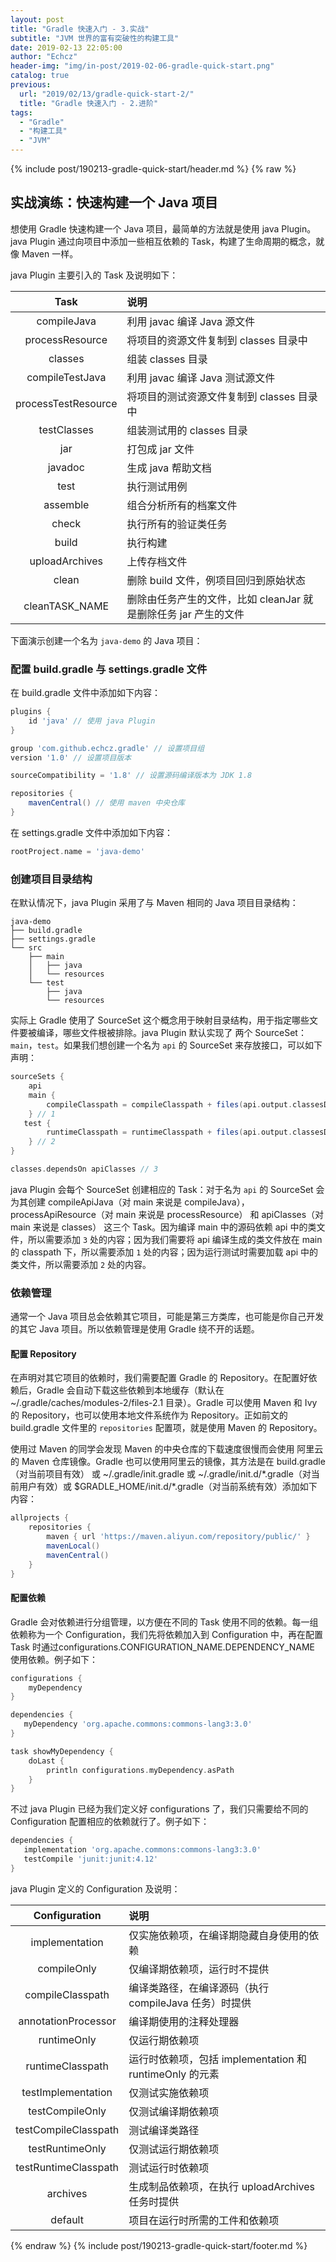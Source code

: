 ```yaml
---
layout: post
title: "Gradle 快速入门 - 3.实战"
subtitle: "JVM 世界的富有突破性的构建工具"
date: 2019-02-13 22:05:00
author: "Echcz"
header-img: "img/in-post/2019-02-06-gradle-quick-start.png"
catalog: true
previous:
  url: "2019/02/13/gradle-quick-start-2/"
  title: "Gradle 快速入门 - 2.进阶"
tags:
  - "Gradle"
  - "构建工具"
  - "JVM"
---
```

{% include post/190213-gradle-quick-start/header.md %}
{% raw %}
## 实战演练：快速构建一个 Java 项目

想使用 Gradle 快速构建一个 Java 项目，最简单的方法就是使用 java Plugin。java Plugin 通过向项目中添加一些相互依赖的 Task，构建了生命周期的概念，就像 Maven 一样。

java Plugin 主要引入的 Task 及说明如下：

| Task | 说明 |
|:--:|:-- |
| compileJava | 利用 javac 编译 Java 源文件 |
| processResource | 将项目的资源文件复制到 classes 目录中 |
| classes | 组装 classes 目录 |
| compileTestJava | 利用 javac 编译 Java 测试源文件 |
| processTestResource | 将项目的测试资源文件复制到 classes 目录中 |
| testClasses | 组装测试用的 classes 目录 |
| jar | 打包成 jar 文件 |
| javadoc | 生成 java 帮助文档 |
| test | 执行测试用例 |
| assemble | 组合分析所有的档案文件 |
| check | 执行所有的验证类任务 |
| build | 执行构建 |
| uploadArchives | 上传存档文件 |
| clean | 删除 build 文件，例项目回归到原始状态 |
| cleanTASK_NAME | 删除由任务产生的文件，比如 cleanJar 就是删除任务 jar 产生的文件 |

下面演示创建一个名为 `java-demo` 的 Java 项目：

### 配置 build.gradle 与 settings.gradle 文件

在 build.gradle 文件中添加如下内容：

``` groovy
plugins {
    id 'java' // 使用 java Plugin
}

group 'com.github.echcz.gradle' // 设置项目组
version '1.0' // 设置项目版本

sourceCompatibility = '1.8' // 设置源码编译版本为 JDK 1.8

repositories {
    mavenCentral() // 使用 maven 中央仓库
}
```

在 settings.gradle 文件中添加如下内容：

``` groovy
rootProject.name = 'java-demo'
```

### 创建项目目录结构

在默认情况下，java Plugin 采用了与 Maven 相同的 Java 项目目录结构：

``` shell
java-demo
├── build.gradle
├── settings.gradle
└── src
    ├── main
    │   ├── java
    │   └── resources
    └── test
        ├── java
        └── resources
```

实际上 Gradle 使用了 SourceSet 这个概念用于映射目录结构，用于指定哪些文件要被编译，哪些文件根被排除。java Plugin 默认实现了 两个 SourceSet：`main`，`test`。如果我们想创建一个名为 `api` 的 SourceSet 来存放接口，可以如下声明：

``` groovy
sourceSets {
    api
    main {
        compileClasspath = compileClasspath + files(api.output.classesDir)
    } // 1
   test {
        runtimeClasspath = runtimeClasspath + files(api.output.classesDir)
    } // 2
}

classes.dependsOn apiClasses // 3
```

java Plugin 会每个 SourceSet 创建相应的 Task：对于名为 `api` 的 SourceSet 会为其创建 compileApiJava（对 main 来说是 compileJava），processApiResource（对 main 来说是 processResource） 和 apiClasses（对 main 来说是 classes） 这三个 Task。因为编译 main 中的源码依赖 api 中的类文件，所以需要添加 `3` 处的内容；因为我们需要将 api 编译生成的类文件放在 main 的 classpath 下，所以需要添加 `1` 处的内容；因为运行测试时需要加载 api 中的类文件，所以需要添加 `2` 处的内容。

### 依赖管理

通常一个 Java 项目总会依赖其它项目，可能是第三方类库，也可能是你自己开发的其它 Java 项目。所以依赖管理是使用 Gradle 绕不开的话题。

#### 配置 Repository

在声明对其它项目的依赖时，我们需要配置 Gradle 的 Repository。在配置好依赖后，Gradle 会自动下载这些依赖到本地缓存（默认在 ~/.gradle/caches/modules-2/files-2.1 目录）。Gradle 可以使用 Maven 和 Ivy 的 Repository，也可以使用本地文件系统作为 Repository。正如前文的 build.gradle 文件里的 `repositories` 配置项，就是使用 Maven 的 Repository。

使用过 Maven 的同学会发现 Maven 的中央仓库的下载速度很慢而会使用 阿里云的 Maven 仓库镜像。Gradle 也可以使用阿里云的镜像，其方法是在 build.gradle（对当前项目有效） 或 ~/.gradle/init.gradle 或 ~/.gradle/init.d/\*.gradle（对当前用户有效）或 $GRADLE_HOME/init.d/\*.gradle（对当前系统有效）添加如下内容：

``` groovy
allprojects {
    repositories {
        maven { url 'https://maven.aliyun.com/repository/public/' }
        mavenLocal()
        mavenCentral()
    }
}
```

#### 配置依赖

Gradle 会对依赖进行分组管理，以方便在不同的 Task 使用不同的依赖。每一组依赖称为一个 Configuration，我们先将依赖加入到 Configuration 中，再在配置 Task 时通过configurations.CONFIGURATION_NAME.DEPENDENCY_NAME 使用依赖。例子如下：

``` groovy
configurations {
    myDependency
}

dependencies {
   myDependency 'org.apache.commons:commons-lang3:3.0'
}

task showMyDependency {
    doLast {
        println configurations.myDependency.asPath
    }
}
```

不过 java Plugin 已经为我们定义好 configurations 了，我们只需要给不同的 Configuration 配置相应的依赖就行了。例子如下：

``` groovy
dependencies {
   implementation 'org.apache.commons:commons-lang3:3.0'
   testCompile 'junit:junit:4.12'
}
```

java Plugin 定义的 Configuration 及说明：

| Configuration | 说明 |
|:--:|:-- |
| implementation | 仅实施依赖项，在编译期隐藏自身使用的依赖 |
| compileOnly | 仅编译期依赖项，运行时不提供 |
| compileClasspath | 编译类路径，在编译源码（执行 compileJava 任务）时提供 |
| annotationProcessor | 编译期使用的注释处理器 |
| runtimeOnly | 仅运行期依赖项 |
| runtimeClasspath | 运行时依赖项，包括 implementation 和 runtimeOnly 的元素 |
| testImplementation | 仅测试实施依赖项 |
| testCompileOnly | 仅测试编译期依赖项 |
| testCompileClasspath | 测试编译类路径 |
| testRuntimeOnly | 仅测试运行期依赖项 |
| testRuntimeClasspath | 测试运行时依赖项 |
| archives | 生成制品依赖项，在执行 uploadArchives 任务时提供 |
| default | 项目在运行时所需的工件和依赖项 |

{% endraw %}
{% include post/190213-gradle-quick-start/footer.md %}